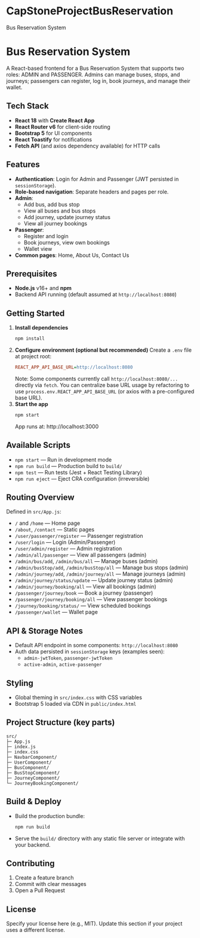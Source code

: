 # CapStoneProjectBusReservation
Bus Reservation System
# Bus Reservation System 

A React-based frontend for a Bus Reservation System that supports two roles: ADMIN and PASSENGER. Admins can manage buses, stops, and journeys; passengers can register, log in, book journeys, and manage their wallet.

## Tech Stack
- **React 18** with **Create React App**
- **React Router v6** for client-side routing
- **Bootstrap 5** for UI components
- **React Toastify** for notifications
- **Fetch API** (and axios dependency available) for HTTP calls

## Features
- **Authentication**: Login for Admin and Passenger (JWT persisted in `sessionStorage`).
- **Role-based navigation**: Separate headers and pages per role.
- **Admin**:
  - Add bus, add bus stop
  - View all buses and bus stops
  - Add journey, update journey status
  - View all journey bookings
- **Passenger**:
  - Register and login
  - Book journeys, view own bookings
  - Wallet view
- **Common pages**: Home, About Us, Contact Us

## Prerequisites
- **Node.js** v16+ and **npm**
- Backend API running (default assumed at `http://localhost:8080`)

## Getting Started
1. **Install dependencies**
   ```bash
   npm install
   ```
2. **Configure environment (optional but recommended)**
   Create a `.env` file at project root:
   ```ini
   REACT_APP_API_BASE_URL=http://localhost:8080
   ```
   Note: Some components currently call `http://localhost:8080/...` directly via `fetch`. You can centralize base URL usage by refactoring to use `process.env.REACT_APP_API_BASE_URL` (or axios with a pre-configured base URL).
3. **Start the app**
   ```bash
   npm start
   ```
   App runs at: http://localhost:3000

## Available Scripts
- `npm start` — Run in development mode
- `npm run build` — Production build to `build/`
- `npm test` — Run tests (Jest + React Testing Library)
- `npm run eject` — Eject CRA configuration (irreversible)

## Routing Overview
Defined in `src/App.js`:
- `/` and `/home` — Home page
- `/about`, `/contact` — Static pages
- `/user/passenger/register` — Passenger registration
- `/user/login` — Login (Admin/Passenger)
- `/user/admin/register` — Admin registration
- `/admin/all/passenger` — View all passengers (admin)
- `/admin/bus/add`, `/admin/bus/all` — Manage buses (admin)
- `/admin/busStop/add`, `/admin/busStop/all` — Manage bus stops (admin)
- `/admin/journey/add`, `/admin/journey/all` — Manage journeys (admin)
- `/admin/journey/status/update` — Update journey status (admin)
- `/admin/journey/booking/all` — View all bookings (admin)
- `/passenger/journey/book` — Book a journey (passenger)
- `/passenger/journey/booking/all` — View passenger bookings
- `/journey/booking/status/` — View scheduled bookings
- `/passenger/wallet` — Wallet page

## API & Storage Notes
- Default API endpoint in some components: `http://localhost:8080`
- Auth data persisted in `sessionStorage` keys (examples seen):
  - `admin-jwtToken`, `passenger-jwtToken`
  - `active-admin`, `active-passenger`

## Styling
- Global theming in `src/index.css` with CSS variables
- Bootstrap 5 loaded via CDN in `public/index.html`

## Project Structure (key parts)
```
src/
├─ App.js
├─ index.js
├─ index.css
├─ NavbarComponent/
├─ UserComponent/
├─ BusComponent/
├─ BusStopComponent/
├─ JourneyComponent/
└─ JourneyBookingComponent/
```

## Build & Deploy
- Build the production bundle:
  ```bash
  npm run build
  ```
- Serve the `build/` directory with any static file server or integrate with your backend.

## Contributing
1. Create a feature branch
2. Commit with clear messages
3. Open a Pull Request

## License
Specify your license here (e.g., MIT). Update this section if your project uses a different license.
